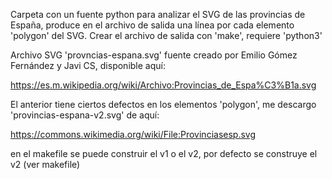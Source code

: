 Carpeta con un fuente python para analizar el SVG de las provincias de España, produce en el archivo de salida una línea por cada elemento 'polygon' del SVG. 
Crear el archivo de salida con 'make', requiere 'python3'

Archivo SVG 'provncias-espana.svg' fuente creado por Emilio Gómez Fernández y Javi CS, disponible aquí:

https://es.m.wikipedia.org/wiki/Archivo:Provincias_de_Espa%C3%B1a.svg

El anterior tiene ciertos defectos en los elementos 'polygon', me descargo 'provincias-espana-v2.svg' de aquí:

https://commons.wikimedia.org/wiki/File:Provinciasesp.svg

en el makefile se puede construir el v1 o el v2, por defecto se construye el v2 (ver makefile)
